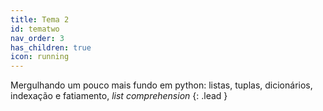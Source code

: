 ```yaml
---
title: Tema 2
id: tematwo
nav_order: 3
has_children: true
icon: running
---
```


Mergulhando um pouco mais fundo em python: listas, tuplas, dicionários, indexação e fatiamento, *list comprehension*
{: .lead }
